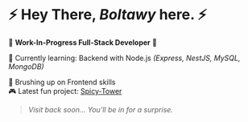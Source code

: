 #  ⚡ Hey There, *Boltawy* here. ⚡

🚧 **Work-In-Progress Full-Stack Developer** 🚧

🧠 Currently learning: Backend with Node.js _(Express, NestJS, MySQL, MongoDB)_

🎯 Brushing up on Frontend skills  
🎮 Latest fun project: [Spicy-Tower](https://github.com/Boltawy/Spicy-Tower)

> _Visit back soon... You’ll be in for a surprise._
<!--
**Boltawy/Boltawy** is a ✨ _special_ ✨ repository because its `README.md` (this file) appears on your GitHub profile.

Here are some ideas to get you started:

- 🔭 I’m currently working on ...
- 🌱 I’m currently learning ...
- 👯 I’m looking to collaborate on ...
- 🤔 I’m looking for help with ...
- 💬 Ask me about ...
- 📫 How to reach me: ...
- 😄 Pronouns: ...
- ⚡ Fun fact: ...
-->
